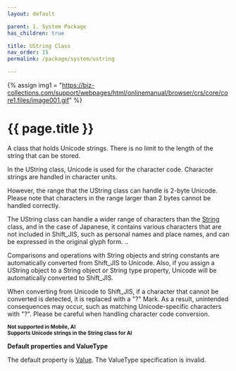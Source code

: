 ```yaml
---
layout: default

parent: 1. System Package
has_children: true

title: UString Class
nav_order: 15
permalink: /package/system/ustring

---
```

{% assign img1 = "https://biz-collections.com/support/webpages/html/onlinemanual/browser/crs/core/core1.files/image001.gif" %}


# {{ page.title }}

A class that holds Unicode strings. There is no limit to the length of the string that can be stored.

In the UString class, Unicode is used for the character code. Character strings are handled in character units.

However, the range that the UString class can handle is 2-byte Unicode. Please note that characters in the range larger than 2 bytes cannot be handled correctly.

The UString class can handle a wider range of characters than the [String](/package/system/string) class, and in the case of Japanese, it contains various characters that are not included in Shift_JIS, such as personal names and place names, and can be expressed in the original glyph form. ..

Comparisons and operations with String objects and string constants are automatically converted from Shift_JIS to Unicode. Also, if you assign a UString object to a String object or String type property, Unicode will be automatically converted to Shift_JIS.

When converting from Unicode to Shift_JIS, if a character that cannot be converted is detected, it is replaced with a "?" Mark. As a result, unintended consequences may occur, such as matching Unicode-specific characters with "?". Please be careful when handling character code conversion.

**<small>Not supported in Mobile, AI</small>**<br>
**<small>Supports Unicode strings in the String class for AI</small>**

<b>Default properties and ValueType</b>

The default property is [Value](/package/system/ustring/properties/value). The ValueType specification is invalid.
